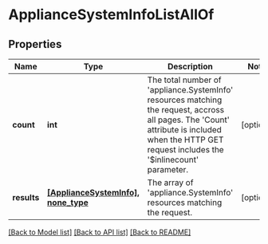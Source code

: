 # ApplianceSystemInfoListAllOf

## Properties
Name | Type | Description | Notes
------------ | ------------- | ------------- | -------------
**count** | **int** | The total number of &#39;appliance.SystemInfo&#39; resources matching the request, accross all pages. The &#39;Count&#39; attribute is included when the HTTP GET request includes the &#39;$inlinecount&#39; parameter. | [optional] 
**results** | [**[ApplianceSystemInfo], none_type**](ApplianceSystemInfo.md) | The array of &#39;appliance.SystemInfo&#39; resources matching the request. | [optional] 

[[Back to Model list]](../README.md#documentation-for-models) [[Back to API list]](../README.md#documentation-for-api-endpoints) [[Back to README]](../README.md)


